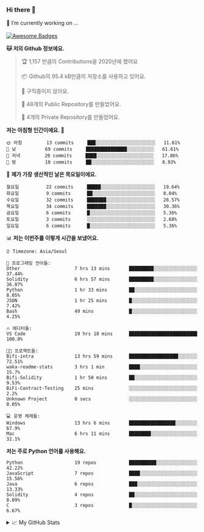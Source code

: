 ### Hi there 👋 
🔭 I’m currently working on ... </br></br>
[![Awesome Badges](https://img.shields.io/badge/Introduce-EN-green.svg)](https://github.com/tlatkdgus1/tlatkdgus1/blob/main/README.md.en)

<!--START_SECTION:waka-->
**🐱 저의 Github 정보에요.** 

> 🏆 1,157 만큼의 Contributions을 2020년에 했어요
 > 
> 📦 Github의 95.4 kB만큼의 저장소를 사용하고 있어요. 
 > 
> 🚫 구직중이지 않아요.
 > 
> 📜 48개의 Public Repository를 만들었어요. 
 > 
> 🔑 4개의 Private Repository를 만들었어요.  

**저는 아침형 인간이에요. 🐤** 

```text
🌞 아침         13 commits     ███░░░░░░░░░░░░░░░░░░░░░░   11.61% 
🌆 낮　         69 commits     ███████████████░░░░░░░░░░   61.61% 
🌃 저녁         20 commits     ████░░░░░░░░░░░░░░░░░░░░░   17.86% 
🌙 밤　         10 commits     ██░░░░░░░░░░░░░░░░░░░░░░░   8.93%

```
📅 **제가 가장 생산적인 날은 목요일이에요.** 

```text
월요일          22 commits     █████░░░░░░░░░░░░░░░░░░░░   19.64% 
화요일          9 commits      ██░░░░░░░░░░░░░░░░░░░░░░░   8.04% 
수요일          32 commits     ███████░░░░░░░░░░░░░░░░░░   28.57% 
목요일          34 commits     ███████░░░░░░░░░░░░░░░░░░   30.36% 
금요일          6 commits      █░░░░░░░░░░░░░░░░░░░░░░░░   5.36% 
토요일          3 commits      ░░░░░░░░░░░░░░░░░░░░░░░░░   2.68% 
일요일          6 commits      █░░░░░░░░░░░░░░░░░░░░░░░░   5.36%

```


📊 **저는 이번주를 이렇게 시간을 보냈어요.** 

```text
⌚︎ Timezone: Asia/Seoul

💬 프로그래밍 언어들: 
Other                    7 hrs 13 mins       █████████░░░░░░░░░░░░░░░░   37.44% 
Solidity                 6 hrs 57 mins       █████████░░░░░░░░░░░░░░░░   36.07% 
Python                   1 hr 33 mins        ██░░░░░░░░░░░░░░░░░░░░░░░   8.05% 
JSON                     1 hr 25 mins        █░░░░░░░░░░░░░░░░░░░░░░░░   7.42% 
Bash                     49 mins             █░░░░░░░░░░░░░░░░░░░░░░░░   4.25%

🔥 에디터들: 
VS Code                  19 hrs 18 mins      █████████████████████████   100.0%

🐱‍💻 프로젝트들: 
Bifi-intra               13 hrs 59 mins      ██████████████████░░░░░░░   72.51% 
waka-readme-stats        3 hrs 1 min         ████░░░░░░░░░░░░░░░░░░░░░   15.7% 
Bifi-Solidity            1 hr 50 mins        ██░░░░░░░░░░░░░░░░░░░░░░░   9.53% 
BiFi-Contract-Testing    25 mins             ░░░░░░░░░░░░░░░░░░░░░░░░░   2.2% 
Unknown Project          0 secs              ░░░░░░░░░░░░░░░░░░░░░░░░░   0.05%

💻 운영 체제들: 
Windows                  13 hrs 6 mins       █████████████████░░░░░░░░   67.9% 
Mac                      6 hrs 11 mins       ████████░░░░░░░░░░░░░░░░░   32.1%

```

**저는 주로 Python 언어를 사용해요.** 

```text
Python                   19 repos            ██████████░░░░░░░░░░░░░░░   42.22% 
JavaScript               7 repos             ████░░░░░░░░░░░░░░░░░░░░░   15.56% 
Java                     6 repos             ███░░░░░░░░░░░░░░░░░░░░░░   13.33% 
Solidity                 4 repos             ██░░░░░░░░░░░░░░░░░░░░░░░   8.89% 
C                        3 repos             █░░░░░░░░░░░░░░░░░░░░░░░░   6.67%

```



<!--END_SECTION:waka-->

<details>
<summary>📈 My GitHub Stats</summary>
<p align="center"> <img src="https://github-readme-stats.vercel.app/api?username=tlatkdgus1&show_icons=true" alt="tlatkdgus1" />
</details>
